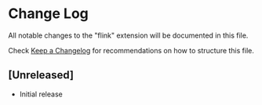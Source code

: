 # Change Log

All notable changes to the "flink" extension will be documented in this file.

Check [Keep a Changelog](http://keepachangelog.com/) for recommendations on how to structure this file.

## [Unreleased]

- Initial release